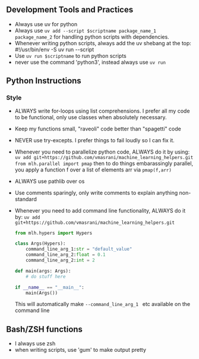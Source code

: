 ## Development Tools and Practices

- Always use uv for python
- Always use `uv add --script $scriptname package_name_1 package_name_2` for handling python scripts with dependencies. 
- Whenever writing python scripts, always add the uv shebang at the top: 
    #!/usr/bin/env -S uv run --script
- Use `uv run $scriptname` to run python scripts 
- never use the command 'python3', instead always use `uv run`

## Python Instructions 

### Style 
- ALWAYS write for-loops using list comprehensions. I prefer all my code to be functional, only use classes when absolutely necessary. 
- Keep my functions small, "raveoli" code better than "spagetti" code
- NEVER use try-excepts. I prefer things to fail loudly so I can fix it. 
- Whenever you need to parallelize python code, ALWAYS do it by using: 
    `uv add git+https://github.com/vmasrani/machine_learning_helpers.git`
    `from mlh.parallel import pmap` 
    then to do things embarassingly parallel, you apply a function f over a list of elements arr via `pmap(f,arr)`
- ALWAYS use pathlib over os 
- Use comments sparingly, only write comments to explain anything non-standard
- Whenever you need to add command line functionality, ALWAYS do it by: 
    `uv add git+https://github.com/vmasrani/machine_learning_helpers.git`

    ```python
    from mlh.hypers import Hypers

    class Args(Hypers):
        command_line_arg_1:str = "default_value" 
        command_line_arg_2:float = 0.1
        command_line_arg_2:int = 2

    def main(args: Args):
        # do stuff here 

    if __name__ == "__main__":
        main(Args())

    ```

    This will automatically make `--command_line_arg_1 ` etc available on the command line


## Bash/ZSH functions 
- I always use zsh 
- when writing scripts, use 'gum' to make output pretty 

